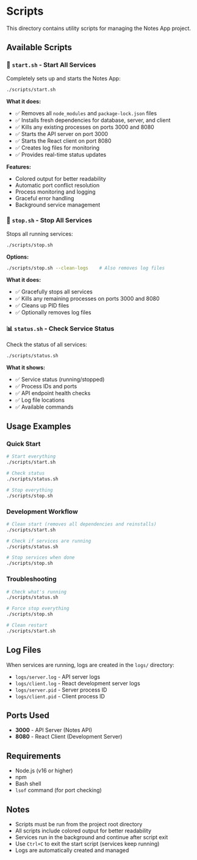 # Scripts

This directory contains utility scripts for managing the Notes App project.

## Available Scripts

### 🚀 `start.sh` - Start All Services

Completely sets up and starts the Notes App:

```bash
./scripts/start.sh
```

**What it does:**
- ✅ Removes all `node_modules` and `package-lock.json` files
- ✅ Installs fresh dependencies for database, server, and client
- ✅ Kills any existing processes on ports 3000 and 8080
- ✅ Starts the API server on port 3000
- ✅ Starts the React client on port 8080
- ✅ Creates log files for monitoring
- ✅ Provides real-time status updates

**Features:**
- Colored output for better readability
- Automatic port conflict resolution
- Process monitoring and logging
- Graceful error handling
- Background service management

### 🛑 `stop.sh` - Stop All Services

Stops all running services:

```bash
./scripts/stop.sh
```

**Options:**
```bash
./scripts/stop.sh --clean-logs    # Also removes log files
```

**What it does:**
- ✅ Gracefully stops all services
- ✅ Kills any remaining processes on ports 3000 and 8080
- ✅ Cleans up PID files
- ✅ Optionally removes log files

### 📊 `status.sh` - Check Service Status

Check the status of all services:

```bash
./scripts/status.sh
```

**What it shows:**
- ✅ Service status (running/stopped)
- ✅ Process IDs and ports
- ✅ API endpoint health checks
- ✅ Log file locations
- ✅ Available commands

## Usage Examples

### Quick Start
```bash
# Start everything
./scripts/start.sh

# Check status
./scripts/status.sh

# Stop everything
./scripts/stop.sh
```

### Development Workflow
```bash
# Clean start (removes all dependencies and reinstalls)
./scripts/start.sh

# Check if services are running
./scripts/status.sh

# Stop services when done
./scripts/stop.sh
```

### Troubleshooting
```bash
# Check what's running
./scripts/status.sh

# Force stop everything
./scripts/stop.sh

# Clean restart
./scripts/start.sh
```

## Log Files

When services are running, logs are created in the `logs/` directory:

- `logs/server.log` - API server logs
- `logs/client.log` - React development server logs
- `logs/server.pid` - Server process ID
- `logs/client.pid` - Client process ID

## Ports Used

- **3000** - API Server (Notes API)
- **8080** - React Client (Development Server)

## Requirements

- Node.js (v16 or higher)
- npm
- Bash shell
- `lsof` command (for port checking)

## Notes

- Scripts must be run from the project root directory
- All scripts include colored output for better readability
- Services run in the background and continue after script exit
- Use `Ctrl+C` to exit the start script (services keep running)
- Logs are automatically created and managed
